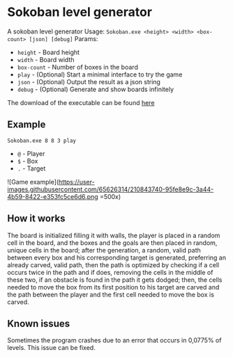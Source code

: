 
# Sokoban level generator

A sokoban level generator
Usage: `Sokoban.exe <height> <width> <box-count> [json] [debug]`
Params:
- `height` - Board height
- `width` - Board width
- `box-count` - Number of boxes in the board
- `play` - (Optional) Start a minimal interface to try the game
- `json` - (Optional) Output the result as  a json string
- `debug` - (Optional) Generate and show boards infinitely

The download of the executable can be found [here](https://github.com/crashback-exe/sokoban-generator/releases/latest)

## Example
`Sokoban.exe 8 8 3 play`
- `@` - Player
- `$` - Box
- `.` - Target
 
![Game example](https://user-images.githubusercontent.com/65626314/210843740-95fe8e9c-3a44-4b59-8422-e353fc5ce6d6.png =500x)

## How it works
The board is initialized filling it with walls, the player is placed in a random cell in the board, and the boxes and the goals are then placed in random, unique cells in the board; after the generation, a random, valid path between every box and his corresponding target is generated, preferring an already carved, valid path, then the path is optimized by checking if a cell occurs twice in the path and if does, removing the cells in the middle of these two, if an obstacle is found in the path it gets dodged; then, the cells needed to move the box from its first position to his target are carved and the path between the player and the first cell needed to move the box is carved.

## Known issues
Sometimes the program crashes due to an error that occurs in 0,0775% of levels. This issue can be fixed.